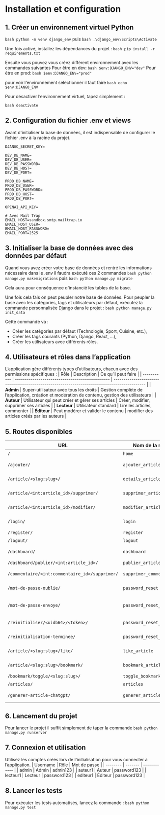 # Installation et configuration
## 1. Créer un environnement virtuel Python
````bash python -m venv django_env````
puis
````bash .\django_env\Scripts\Activate ````

Une fois activé, installez les dépendances du projet :
```bash pip install -r requirements.txt```

Ensuite vous pouvez vous créez différent environnement avec les commandes suivantes
Pour être en dev:
```bash $env:DJANGO_ENV="dev"```
Pour être en prod:
```bash $env:DJANGO_ENV="prod"```

pour voir l'environnement selectionner il faut faire 
```bash echo $env:DJANGO_ENV```

Pour désactiver l’environnement virtuel, tapez simplement :

```bash deactivate```

## 2. Configuration du fichier .env et views
Avant d'initialiser la base de données, il est indispensable de configurer le fichier .env à la racine du projet.
```
DJANGO_SECRET_KEY=

DEV_DB_NAME=
DEV_DB_USER=
DEV_DB_PASSWORD=
DEV_DB_HOST=
DEV_DB_PORT=

PROD_DB_NAME=
PROD_DB_USER=
PROD_DB_PASSWORD=
PROD_DB_HOST=
PROD_DB_PORT=

OPENAI_API_KEY=

# Avec Mail Trap
EMAIL_HOST=sandbox.smtp.mailtrap.io
EMAIL_HOST_USER=
EMAIL_HOST_PASSWORD=
EMAIL_PORT=2525

```

## 3. Initialiser la base de données avec des données par défaut
Quand vous avez créer votre base de données et rentré les informations nécessaire dans le .env il faudra exécuté ces 2 commandes
```bash python manage.py makemigrations```
puis
```bash python manage.py migrate```

Cela aura pour conséquence d'instancié les tables de la base.

Une fois cela fais on peut peupler notre base de données.
Pour peupler la base avec les catégories, tags et utilisateurs par défaut, exécutez la commande personnalisée Django dans le projet :
```bash python manage.py init_data```

Cette commande va :
-   Créer les catégories par défaut (Technologie, Sport, Cuisine, etc.),
-   Créer les tags courants (Python, Django, React, ...),
-   Créer les utilisateurs avec différents rôles.

## 4. Utilisateurs et rôles dans l’application
   L’application gère différents types d’utilisateurs, chacun avec des permissions spécifiques :
| Rôle        | Description                                      | Ce qu’il peut faire                                                                            |
   | ----------- | ------------------------------------------------ | ---------------------------------------------------------------------------------------------- |
   | **Admin**   | Super-utilisateur avec tous les droits           | Gestion complète de l’application, création et modération de contenu, gestion des utilisateurs |
   | **Auteur**  | Utilisateur qui peut créer et gérer ses articles | Créer, modifier, supprimer ses articles                                                        |
   | **Lecteur** | Utilisateur standard                             | Lire les articles, commenter                                                                   |
   | **Éditeur** | Peut modérer et valider le contenu               | modifier des articles créés par les auteurs                              |

## 5. Routes disponibles
| URL                                            | Nom de la route           | Description                      |
| ---------------------------------------------- | ------------------------- | -------------------------------- |
| `/`                                            | `home`                    | Page d’accueil                   |
| `/ajouter/`                                    | `ajouter_article`         | Ajouter un nouvel article        |
| `/article/<slug:slug>/`                        | `details_article`         | Détails d’un article             |
| `/article/<int:article_id>/supprimer/`         | `supprimer_article`       | Supprimer un article             |
| `/article/<int:article_id>/modifier/`          | `modifier_article`        | Modifier un article              |
| `/login/`                                      | `login`                   | Page de connexion                |
| `/register/`                                   | `register`                | Page d’inscription               |
| `/logout/`                                     | `logout`                  | Déconnexion                      |
| `/dashboard/`                                  | `dashboard`               | Tableau de bord utilisateur      |
| `/dashboard/publier/<int:article_id>/`         | `publier_article`         | Publier un article               |
| `/commentaire/<int:commentaire_id>/supprimer/` | `supprimer_commentaire`   | Supprimer un commentaire         |
| `/mot-de-passe-oublie/`                        | `password_reset`          | Mot de passe oublié              |
| `/mot-de-passe-envoye/`                        | `password_reset_done`     | Confirmation d’envoi email reset |
| `/reinitialiser/<uidb64>/<token>/`             | `password_reset_confirm`  | Réinitialisation du mot de passe |
| `/reinitialisation-terminee/`                  | `password_reset_complete` | Fin de la réinitialisation       |
| `/article/<slug:slug>/like/`                   | `like_article`            | Liker/unliker un article         |
| `/article/<slug:slug>/bookmark/`               | `bookmark_article`        | Ajouter/supprimer un favori      |
| `/bookmark/toggle/<slug:slug>/`                | `toggle_bookmark`         | Basculer le favori               |
| `/articles/`                                   | `articles`                | Liste des articles               |
| `/generer-article-chatgpt/`                    | `generer_article_chatgpt` | Générer un article via ChatGPT   |


## 6. Lancement du projet
Pour lancer le projet il suffit simplement de taper la commande ```bash python manage.py runserver```

## 7. Connexion et utilisation
Utilisez les comptes créés lors de l'initialisation pour vous connecter à l’application.
| Username | Rôle    | Mot de passe |
| -------- | ------- | ------------ |
| admin    | Admin   | admin123     |
| auteur1  | Auteur  | password123  |
| lecteur1 | Lecteur | password123  |
| editeur1 | Éditeur | password123  |

## 8. Lancer les tests
Pour exécuter les tests automatisés, lancez la commande :
```bash python manage.py test```
